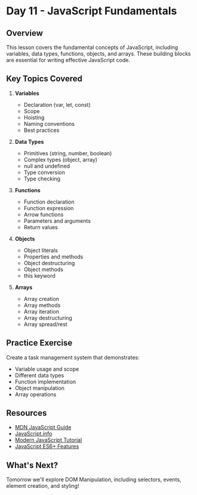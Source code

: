 # Day 11 - JavaScript Fundamentals

## Overview
This lesson covers the fundamental concepts of JavaScript, including variables, data types, functions, objects, and arrays. These building blocks are essential for writing effective JavaScript code.

## Key Topics Covered
1. **Variables**
   - Declaration (var, let, const)
   - Scope
   - Hoisting
   - Naming conventions
   - Best practices

2. **Data Types**
   - Primitives (string, number, boolean)
   - Complex types (object, array)
   - null and undefined
   - Type conversion
   - Type checking

3. **Functions**
   - Function declaration
   - Function expression
   - Arrow functions
   - Parameters and arguments
   - Return values

4. **Objects**
   - Object literals
   - Properties and methods
   - Object destructuring
   - Object methods
   - this keyword

5. **Arrays**
   - Array creation
   - Array methods
   - Array iteration
   - Array destructuring
   - Array spread/rest

## Practice Exercise
Create a task management system that demonstrates:
- Variable usage and scope
- Different data types
- Function implementation
- Object manipulation
- Array operations

## Resources
- [MDN JavaScript Guide](https://developer.mozilla.org/en-US/docs/Web/JavaScript/Guide)
- [JavaScript.info](https://javascript.info/)
- [Modern JavaScript Tutorial](https://javascript.info/first-steps)
- [JavaScript ES6+ Features](https://www.w3schools.com/js/js_es6.asp)

## What's Next?
Tomorrow we'll explore DOM Manipulation, including selectors, events, element creation, and styling! 